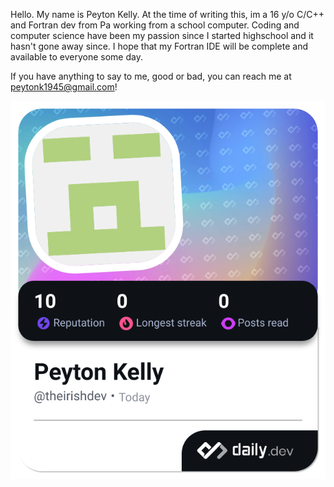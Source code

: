 Hello. My name is Peyton Kelly. At the time of writing this, im a 16 y/o C/C++ and Fortran dev from Pa working from a school computer.
Coding and computer science have been my passion since I started highschool and it hasn't gone away since. I hope that my Fortran IDE will be complete and
available to everyone some day.

If you have anything to say to me, good or bad, you can reach me at peytonk1945@gmail.com!


<a href="https://app.daily.dev/theirishdev"><img src="./devcard.png" width="652" alt="The Irish Dev's Dev Card"/></a>

<!---
peytonk132/peytonk132 is a ✨ special ✨ repository because its `README.md` (this file) appears on your GitHub profile.
You can click the Preview link to take a look at your changes.
--->
